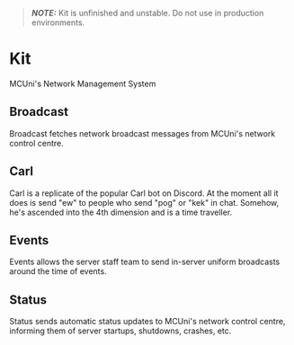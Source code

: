 > **_NOTE:_**  Kit is unfinished and unstable. Do not use in production environments.

# Kit
MCUni's Network Management System

## Broadcast
Broadcast fetches network broadcast messages from MCUni's network control centre.

## Carl
Carl is a replicate of the popular Carl bot on Discord. At the moment all it does is send "ew" to people who send "pog" or "kek" in chat. Somehow, he's
ascended into the 4th dimension and is a time traveller.

## Events
Events allows the server staff team to send in-server uniform broadcasts around the time of events.

## Status
Status sends automatic status updates to MCUni's network control centre, informing them of server startups, shutdowns, crashes, etc.
